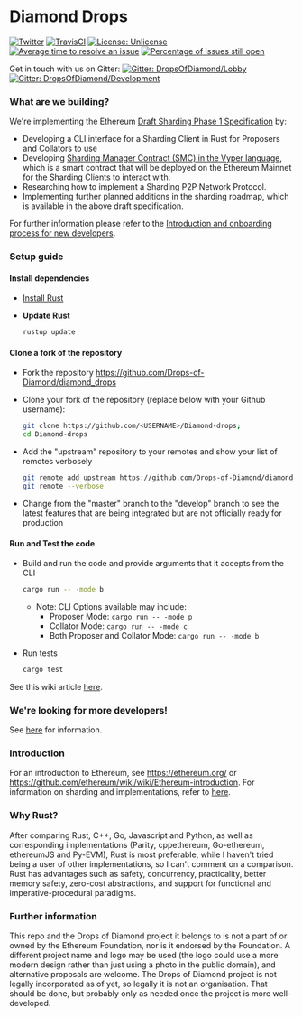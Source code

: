 # Diamond Drops
[![Twitter](https://img.shields.io/twitter/follow/DropsofDiamond.svg?style=social)](https://twitter.com/DropsOfDiamond)
[![TravisCI](https://img.shields.io/travis/Drops-of-Diamond/diamond_drops/master.svg)](https://travis-ci.org/Drops-of-Diamond/diamond_drops)
[![License: Unlicense](https://img.shields.io/badge/License-Unlicense-lightgrey.svg)](https://github.com/Drops-of-Diamond/diamond_drops/blob/master/LICENSE)
[![Average time to resolve an issue](http://isitmaintained.com/badge/resolution/Drops-of-Diamond/diamond_drops.svg)](http://isitmaintained.com/project/Drops-of-Diamond/diamond_drops "Average time to resolve an issue")
[![Percentage of issues still open](http://isitmaintained.com/badge/open/Drops-of-Diamond/diamond_drops.svg)](http://isitmaintained.com/project/Drops-of-Diamond/diamond_drops "Percentage of issues still open")
<!--Commenting out because it is unknown, codecov has not been set up. Refer to issue #11 and https://github.com/codecov/example-rust. [![codecov](https://codecov.io/gh/Drops-of-Diamond/diamond_drops/branch/master/graph/badge.svg)](https://codecov.io/gh/Drops-of-Diamond/diamond_drops)-->

Get in touch with us on Gitter: 
[![Gitter: DropsOfDiamond/Lobby](https://img.shields.io/badge/gitter-Drops%20of%20Diamond/Lobby-4AB495.svg)](https://gitter.im/Drops-of-Diamond/Lobby)
[![Gitter: DropsOfDiamond/Development](https://img.shields.io/badge/gitter-Drops%20of%20Diamond/Development-4AB495.svg)](https://gitter.im/Drops-of-Diamond/Development)

### What are we building?

We're implementing the Ethereum [Draft Sharding Phase 1 Specification](https://ethresear.ch/t/sharding-phase-1-spec/1407) by:

* Developing a CLI interface for a Sharding Client in Rust for Proposers and Collators to use
* Developing [Sharding Manager Contract (SMC) in the Vyper language](https://github.com/Drops-of-Diamond/sharding/blob/develop/smc/Sharding_Manager_Contract.v.py), which is a smart contract that will be deployed on the Ethereum Mainnet for the Sharding Clients to interact with. 
* Researching how to implement a Sharding P2P Network Protocol.
* Implementing further planned additions in the sharding roadmap, which is available in the above draft specification.
  
For further information please refer to the [Introduction and onboarding process for new developers](https://github.com/Drops-of-Diamond/diamond_drops/wiki/Introduction-and-onboarding-process-for-new-developers).

### Setup guide

#### Install dependencies

  * [Install Rust](https://github.com/rust-lang/book/blob/master/2018-edition/src/ch01-01-installation.md)

  * **Update Rust**
    ```bash
    rustup update
    ```

#### Clone a fork of the repository

  * Fork the repository https://github.com/Drops-of-Diamond/diamond_drops

  * Clone your fork of the repository (replace <USERNAME> below with your Github username):
    ```bash
    git clone https://github.com/<USERNAME>/Diamond-drops;
    cd Diamond-drops
    ```

  * Add the "upstream" repository to your remotes and show your list of remotes verbosely
    ```bash
    git remote add upstream https://github.com/Drops-of-Diamond/diamond_drops;
    git remote --verbose
    ```

  * Change from the "master" branch to the "develop" branch to see the latest features that are being integrated but are not officially ready for production

#### Run and Test the code

  * Build and run the code and provide arguments that it accepts from the CLI
    ```bash
    cargo run -- -mode b
    ```

    * Note: CLI Options available may include:
      * Proposer Mode: `cargo run -- -mode p`
      * Collator Mode: `cargo run -- -mode c`
      * Both Proposer and Collator Mode: `cargo run -- -mode b`

  * Run tests
    ```bash
    cargo test
    ```

See this wiki article [here](https://github.com/Drops-of-Diamond/diamond_drops/wiki/Contributing-guidelines).

### We're looking for more developers!

See [here](https://github.com/Drops-of-Diamond/diamond_drops/wiki/Introduction-and-onboarding-process-for-new-developers) for information.

### Introduction

For an introduction to Ethereum, see https://ethereum.org/ or https://github.com/ethereum/wiki/wiki/Ethereum-introduction. For information on sharding and implementations, refer to [here](https://github.com/ethereum/wiki/wiki/Sharding-introduction-and-implementations).

### Why Rust?

After comparing Rust, C++, Go, Javascript and Python, as well as corresponding implementations (Parity, cppethereum, Go-ethereum, ethereumJS and Py-EVM), Rust is most preferable, while I haven't tried being a user of other implementations, so I can't comment on a comparison. Rust has advantages such as safety, concurrency, practicality, better memory safety, zero-cost abstractions, and support for functional and imperative-procedural paradigms.

### Further information

This repo and the Drops of Diamond project it belongs to is not a part of or owned by the Ethereum Foundation, nor is it endorsed by the Foundation. A different project name and logo may be used (the logo could use a more modern design rather than just using a photo in the public domain), and alternative proposals are welcome. The Drops of Diamond project is not legally incorporated as of yet, so legally it is not an organisation. That should be done, but probably only as needed once the project is more well-developed.

